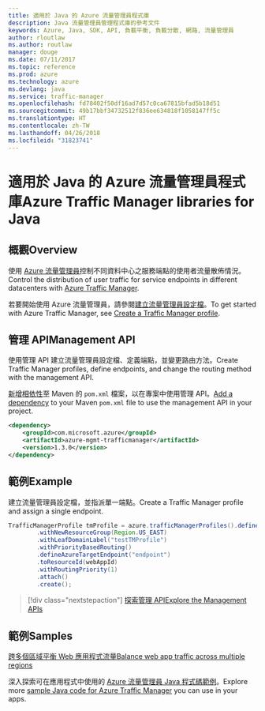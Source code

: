```yaml
---
title: 適用於 Java 的 Azure 流量管理員程式庫
description: Java 流量管理員管理程式庫的參考文件
keywords: Azure, Java, SDK, API, 負載平衡, 負載分散, 網路, 流量管理員
author: rloutlaw
ms.author: routlaw
manager: douge
ms.date: 07/11/2017
ms.topic: reference
ms.prod: azure
ms.technology: azure
ms.devlang: java
ms.service: traffic-manager
ms.openlocfilehash: fd78402f50df16ad7d57c0ca67815bfad5b18d51
ms.sourcegitcommit: 49b17bbf34732512f836ee634818f1058147ff5c
ms.translationtype: HT
ms.contentlocale: zh-TW
ms.lasthandoff: 04/26/2018
ms.locfileid: "31823741"
---
```

# <a name="azure-traffic-manager-libraries-for-java"></a><span data-ttu-id="88dca-104">適用於 Java 的 Azure 流量管理員程式庫</span><span class="sxs-lookup"><span data-stu-id="88dca-104">Azure Traffic Manager libraries for Java</span></span>

## <a name="overview"></a><span data-ttu-id="88dca-105">概觀</span><span class="sxs-lookup"><span data-stu-id="88dca-105">Overview</span></span>

<span data-ttu-id="88dca-106">使用 [Azure 流量管理員](/azure/traffic-manager/traffic-manager-overview)控制不同資料中心之服務端點的使用者流量散佈情況。</span><span class="sxs-lookup"><span data-stu-id="88dca-106">Control the distribution of user traffic for service endpoints in different datacenters with [Azure Traffic Manager](/azure/traffic-manager/traffic-manager-overview).</span></span>

<span data-ttu-id="88dca-107">若要開始使用 Azure 流量管理員，請參閱[建立流量管理員設定檔](/azure/traffic-manager/traffic-manager-create-profile)。</span><span class="sxs-lookup"><span data-stu-id="88dca-107">To get started with Azure Traffic Manager, see [Create a Traffic Manager profile](/azure/traffic-manager/traffic-manager-create-profile).</span></span>

## <a name="management-api"></a><span data-ttu-id="88dca-108">管理 API</span><span class="sxs-lookup"><span data-stu-id="88dca-108">Management API</span></span>

<span data-ttu-id="88dca-109">使用管理 API 建立流量管理員設定檔、定義端點，並變更路由方法。</span><span class="sxs-lookup"><span data-stu-id="88dca-109">Create Traffic Manager profiles, define endpoints, and change the routing method with the management API.</span></span> 

<span data-ttu-id="88dca-110">[新增相依性](https://maven.apache.org/guides/getting-started/index.html#How_do_I_use_external_dependencies)至 Maven 的 `pom.xml` 檔案，以在專案中使用管理 API。</span><span class="sxs-lookup"><span data-stu-id="88dca-110">[Add a dependency](https://maven.apache.org/guides/getting-started/index.html#How_do_I_use_external_dependencies) to your Maven `pom.xml` file to use the management API in your project.</span></span>  

```XML
<dependency>
    <groupId>com.microsoft.azure</groupId>
    <artifactId>azure-mgmt-trafficmanager</artifactId>
    <version>1.3.0</version>
</dependency>
```   

## <a name="example"></a><span data-ttu-id="88dca-111">範例</span><span class="sxs-lookup"><span data-stu-id="88dca-111">Example</span></span>

<span data-ttu-id="88dca-112">建立流量管理員設定檔，並指派單一端點。</span><span class="sxs-lookup"><span data-stu-id="88dca-112">Create a Traffic Manager profile and assign a single endpoint.</span></span>

```java
TrafficManagerProfile tmProfile = azure.trafficManagerProfiles().define("testTMProfile")
        .withNewResourceGroup(Region.US_EAST)
        .withLeafDomainLabel("testTMProfile")
        .withPriorityBasedRouting()
        .defineAzureTargetEndpoint("endpoint")
        .toResourceId(webAppId)
        .withRoutingPriority(1)
        .attach()
        .create();
```

> [!div class="nextstepaction"]
> [<span data-ttu-id="88dca-113">探索管理 API</span><span class="sxs-lookup"><span data-stu-id="88dca-113">Explore the Management APIs</span></span>](/java/api/overview/azure/trafficmanager/management)

## <a name="samples"></a><span data-ttu-id="88dca-114">範例</span><span class="sxs-lookup"><span data-stu-id="88dca-114">Samples</span></span>

[<span data-ttu-id="88dca-115">跨多個區域平衡 Web 應用程式流量</span><span class="sxs-lookup"><span data-stu-id="88dca-115">Balance web app traffic across multiple regions</span></span>](https://github.com/Azure-Samples/traffic-manager-java-manage-profiles)

<span data-ttu-id="88dca-116">深入探索可在應用程式中使用的 [Azure 流量管理員 Java 程式碼範例](https://azure.microsoft.com/resources/samples/?platform=java&term=traffic)。</span><span class="sxs-lookup"><span data-stu-id="88dca-116">Explore more [sample Java code for Azure Traffic Manager](https://azure.microsoft.com/resources/samples/?platform=java&term=traffic) you can use in your apps.</span></span>

